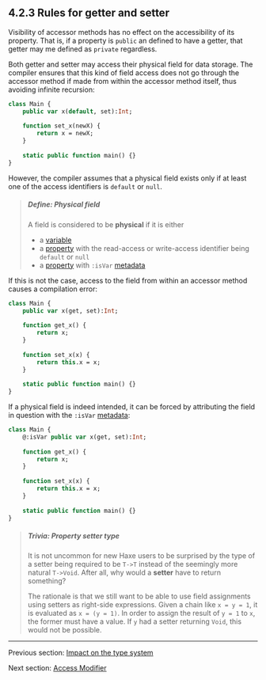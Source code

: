 ## 4.2.3 Rules for getter and setter

Visibility of accessor methods has no effect on the accessibility of its property. That is, if a property is `public` an defined to have a getter, that getter may me defined as `private` regardless.

Both getter and setter may access their physical field for data storage. The compiler ensures that this kind of field access does not go through the accessor method if made from within the accessor method itself, thus avoiding infinite recursion:

```haxe
class Main {
	public var x(default, set):Int;
	
	function set_x(newX) {
		return x = newX;
	}
	
	static public function main() {}
}
```

However, the compiler assumes that a physical field exists only if at least one of the access identifiers is `default` or `null`.

> ##### Define: Physical field
>
> A field is considered to be **physical** if it is either
> 
> 
> * a [variable](4.1-Variable.md)
> * a [property](4.2-Property.md) with the read-access or write-access identifier being `default` or `null`
> * a [property](4.2-Property.md) with `:isVar` [metadata](7.8-Metadata.md)
> 
> 
> 


If this is not the case, access to the field from within an accessor method causes a compilation error:

```haxe
class Main {
	public var x(get, set):Int;
	
	function get_x() {
		return x;
	}
	
	function set_x(x) {
		return this.x = x;
	}
	
	static public function main() {}
}
```

If a physical field is indeed intended, it can be forced by attributing the field in question with the `:isVar` [metadata](7.8-Metadata.md):

```haxe
class Main {
	@:isVar public var x(get, set):Int;
	
	function get_x() {
		return x;
	}
	
	function set_x(x) {
		return this.x = x;
	}
	
	static public function main() {}
}
```


> ##### Trivia: Property setter type
>
> It is not uncommon for new Haxe users to be surprised by the type of a setter being required to be `T->T` instead of the seemingly more natural `T->Void`. After all, why would a **setter** have to return something?
> 
> The rationale is that we still want to be able to use field assignments using setters as right-side expressions. Given a chain like `x = y = 1`, it is evaluated as `x = (y = 1)`. In order to assign the result of `y = 1` to `x`, the former must have a value. If `y` had a setter returning `Void`, this would not be possible.

---

Previous section: [Impact on the type system](4.2.2-Impact_on_the_type_system.md)

Next section: [Access Modifier](4.4-Access_Modifier.md)